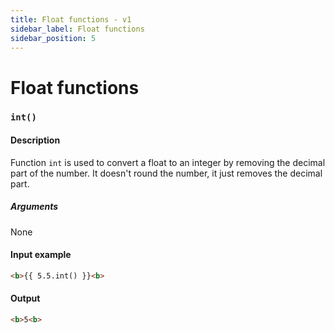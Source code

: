 ```yaml
---
title: Float functions - v1
sidebar_label: Float functions
sidebar_position: 5
---
```


# Float functions

### `int()`

#### Description
Function `int` is used to convert a float to an integer by removing the decimal part of the number. It doesn't round the number, it just removes the decimal part.

##### Arguments
None

#### Input example
```html
<b>{{ 5.5.int() }}<b>
```

#### Output
```html
<b>5<b>
```